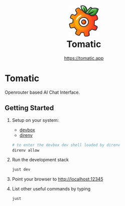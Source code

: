 <h1 align="center" style="border-bottom: none">
        <img src="logo.svg" width="100" />
        <br>
        Tomatic
</h1>

<div align="center">

<a href="https://tomatic.app">https://tomatic.app</a>

</div>

<h1>Tomatic</h1>
Openrouter based AI Chat Interface.

## Getting Started

1. Setup on your system:

   - [devbox](https://www.jetpack.io/devbox)
   - [direnv](https://direnv.net/)

   ```bash
   # to enter the devbox dev shell loaded by direnv
   direnv allow
   ```

1. Run the development stack

   ```bash
   just dev
   ```

1. Point your browser to <http://localhost:12345>
1. List other useful commands by typing

   ```bash
   just
   ```
